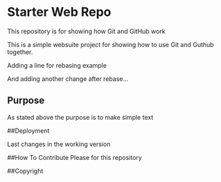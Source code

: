 # Starter Web Repo

This repository is for showing how Git and GitHub work

This is a simple websuite project for showing how to use 
Git and Guthub together.

Adding a line for rebasing example 
 
And adding another change after rebase...


## Purpose

As stated above the purpose is to make simple text 


##Deployment

Last changes in the working version


##How To Contribute
Please for this repository


##Copyright


